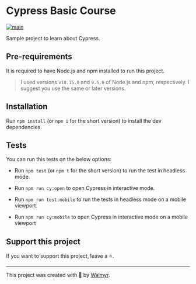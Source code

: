 # Cypress Basic Course

[![main](https://github.com/wlsf82/cy-data-test/actions/workflows/ci.yml/badge.svg)](https://github.com/wlsf82/cy-data-test/actions)

Sample project to learn about Cypress.

## Pre-requirements

It is required to have Node.js and npm installed to run this project.

> I used versions `v18.15.0` and `9.5.0` of Node.js and npm, respectively. I suggest you use the same or later versions.

## Installation

Run `npm install` (or `npm i` for the short version) to install the dev dependencies.

## Tests

You can run this tests on the below options: 

- Run `npm test` (or `npm t` for the short version) to run the test in headless mode.

-   Run `npm run cy:open` to open Cypress in interactive mode.

-   Run `npm run test:mobile` to run the tests in headless mode on a mobile viewport.

-   Run `npm run cy:mobile` to open Cypress in interactive mode on a mobile viewport

## Support this project

If you want to support this project, leave a ⭐.

___

This project was created with 💚 by [Walmyr](https://walmyr.dev).